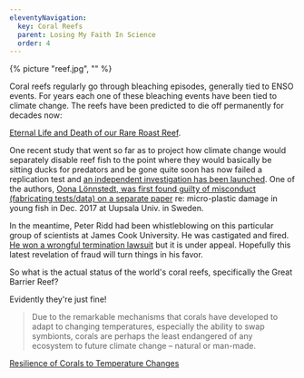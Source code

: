 ```yaml
---
eleventyNavigation:
  key: Coral Reefs
  parent: Losing My Faith In Science
  order: 4
---
```

{% picture "reef.jpg", "" %}

Coral reefs regularly go through bleaching episodes, generally tied to ENSO events. For years each one of these bleaching events have been tied to climate change. The reefs have been predicted to die off permanently for decades now:

[Eternal Life and Death of our Rare Roast Reef](https://www.dailytelegraph.com.au/blogs/tim-blair/eternal-life-and-death-of-our-rare-roast-reef/news-story/4631e7f45c1602afaa46bbe2b6f4e365).

One recent study that went so far as to project how climate change would separately disable reef fish to the point where they would basically be sitting ducks for predators and be gone quite soon has now failed a replication test and [an independent investigation has been launched](https://www.timeshighereducation.com/news/ex-judge-investigate-controversial-marine-research#survey-answer). One of the authors, [Oona Lönnstedt,  was first found guilty of misconduct (fabricating tests/data) on a separate paper](https://www.timeshighereducation.com/news/fishy-research-opens-can-worms) re: micro-plastic damage in young fish in Dec. 2017 at Uupsala Univ. in Sweden.

In the meantime, Peter Ridd had been whistleblowing on this particular group of scientists at James Cook University. He was castigated and fired. [He won a wrongful termination lawsuit](https://www.theguardian.com/australia-news/2019/sep/06/peter-ridd-awarded-12m-in-unfair-dismissal-case-against-james-cook-university) but it is under appeal. Hopefully this latest revelation of fraud will turn things in his favor.

So what is the actual status of the world's coral reefs, specifically the Great Barrier Reef?

Evidently they're just fine! 

> Due to the remarkable mechanisms that corals have developed to adapt to changing temperatures, especially the ability to swap symbionts, corals are perhaps the least endangered of any ecosystem to future climate change – natural or man-made.

[Resilience of Corals to Temperature Changes](https://platogbr.files.wordpress.com/2018/01/resilience-of-corals-to-temperature-changes.pdf)
